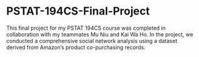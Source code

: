 # PSTAT-194CS-Final-Project

This final project for my PSTAT 194CS course was completed in collaboration with my teammates Mu Niu and Kai Wa Ho. In the project, we conducted a comprehensive social network analysis using a dataset derived from Amazon’s product co-purchasing records.
